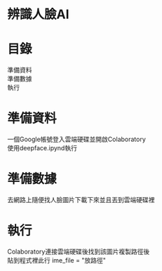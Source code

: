 # 辨識人臉AI
# 目錄
準備資料\
準備數據\
執行
# 準備資料
一個Google帳號登入雲端硬碟並開啟Colaboratory\
使用deepface.ipynd執行
# 準備數據
去網路上隨便找人臉圖片下載下來並且丟到雲端硬碟裡
# 執行
Colaboratory連接雲端硬碟後找到該圖片複製路徑後\
貼到程式裡此行 ime_file = "放路徑"
